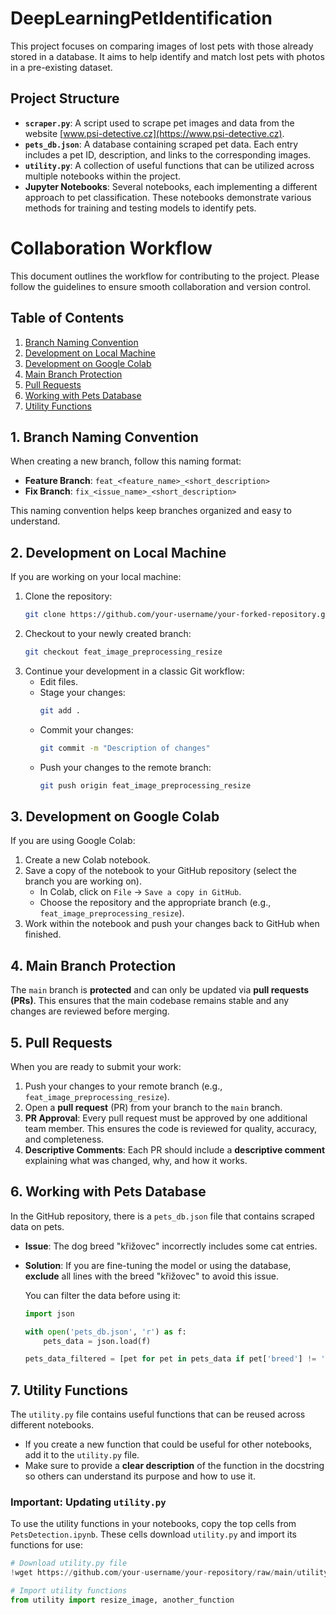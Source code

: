 # DeepLearningPetIdentification

This project focuses on comparing images of lost pets with those already stored in a database. It aims to help identify and match lost pets with photos in a pre-existing dataset.

## Project Structure

- **`scraper.py`**: A script used to scrape pet images and data from the website [www.psi-detective.cz](https://www.psi-detective.cz).
- **`pets_db.json`**: A database containing scraped pet data. Each entry includes a pet ID, description, and links to the corresponding images.
- **`utility.py`**: A collection of useful functions that can be utilized across multiple notebooks within the project.
- **Jupyter Notebooks**: Several notebooks, each implementing a different approach to pet classification. These notebooks demonstrate various methods for training and testing models to identify pets.


# Collaboration Workflow

This document outlines the workflow for contributing to the project. Please follow the guidelines to ensure smooth collaboration and version control.

## Table of Contents
1. [Branch Naming Convention](#branch-naming-convention)
2. [Development on Local Machine](#development-on-local-machine)
3. [Development on Google Colab](#development-on-google-colab)
4. [Main Branch Protection](#main-branch-protection)
5. [Pull Requests](#pull-requests)
6. [Working with Pets Database](#working-with-pets-database)
7. [Utility Functions](#utility-functions)

## 1. Branch Naming Convention

When creating a new branch, follow this naming format:
- **Feature Branch**: `feat_<feature_name>_<short_description>`
- **Fix Branch**: `fix_<issue_name>_<short_description>`

This naming convention helps keep branches organized and easy to understand.

## 2. Development on Local Machine

If you are working on your local machine:
1. Clone the repository:
    ```bash
    git clone https://github.com/your-username/your-forked-repository.git
    ```
2. Checkout to your newly created branch:
    ```bash
    git checkout feat_image_preprocessing_resize
    ```
3. Continue your development in a classic Git workflow:
    - Edit files.
    - Stage your changes:
      ```bash
      git add .
      ```
    - Commit your changes:
      ```bash
      git commit -m "Description of changes"
      ```
    - Push your changes to the remote branch:
      ```bash
      git push origin feat_image_preprocessing_resize
      ```

## 3. Development on Google Colab

If you are using Google Colab:
1. Create a new Colab notebook.
2. Save a copy of the notebook to your GitHub repository (select the branch you are working on).
    - In Colab, click on `File` → `Save a copy in GitHub`.
    - Choose the repository and the appropriate branch (e.g., `feat_image_preprocessing_resize`).
3. Work within the notebook and push your changes back to GitHub when finished.

## 4. Main Branch Protection

The `main` branch is **protected** and can only be updated via **pull requests (PRs)**. This ensures that the main codebase remains stable and any changes are reviewed before merging.

## 5. Pull Requests

When you are ready to submit your work:
1. Push your changes to your remote branch (e.g., `feat_image_preprocessing_resize`).
2. Open a **pull request** (PR) from your branch to the `main` branch.
3. **PR Approval**: Every pull request must be approved by one additional team member. This ensures the code is reviewed for quality, accuracy, and completeness.
4. **Descriptive Comments**: Each PR should include a **descriptive comment** explaining what was changed, why, and how it works.

## 6. Working with Pets Database

In the GitHub repository, there is a `pets_db.json` file that contains scraped data on pets.

- **Issue**: The dog breed "křižovec" incorrectly includes some cat entries.
- **Solution**: If you are fine-tuning the model or using the database, **exclude** all lines with the breed "křižovec" to avoid this issue.

    You can filter the data before using it:
    ```python
    import json

    with open('pets_db.json', 'r') as f:
        pets_data = json.load(f)

    pets_data_filtered = [pet for pet in pets_data if pet['breed'] != 'křižovec']
    ```

## 7. Utility Functions

The `utility.py` file contains useful functions that can be reused across different notebooks.

- If you create a new function that could be useful for other notebooks, add it to the `utility.py` file.
- Make sure to provide a **clear description** of the function in the docstring so others can understand its purpose and how to use it.

### Important: Updating `utility.py`

To use the utility functions in your notebooks, copy the top cells from `PetsDetection.ipynb`. These cells download `utility.py` and import its functions for use:

```python
# Download utility.py file
!wget https://github.com/your-username/your-repository/raw/main/utility.py

# Import utility functions
from utility import resize_image, another_function
